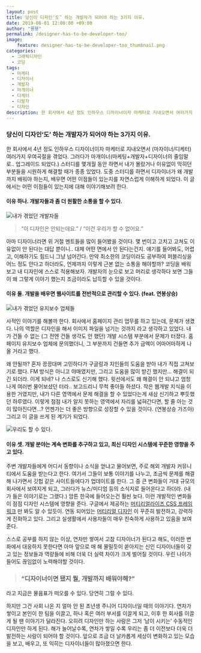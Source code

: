 ```yaml
---
layout: post
title: 당신이 디자인‘도’ 하는 개발자가 되어야 하는 3가지 이유.
date: 2019-06-01 12:00:00 +09:00
author: "묭묭"
permalink: /designer-has-to-be-developer-too/
image:
    feature: designer-has-to-be-developer-too_thumbnail.png
categories:
  - 그래픽디자인
  - 코딩
tags:
  - 마케터
  - 디자이너
  - 개발자
  - 마개이너
  - 디케터
  - 디발자
  - 디자인
description: 한 회사에서 4년 정도 인하우스 디자이너이자 마케터로 지내오면서 여러가지 우여곡절을 겪었다. 그러다가 마개이너 스터디를 수개월 동안 진행하며 디자이너가 왜 개발까지 배워야 하는지, 배우면 어떤 이점들이 있는지를 자연스럽게 이해하게 되었다. 어떤 이점들이 있는지 이야기 해보자.
---
```




### **당신이 디자인‘도’ 하는 개발자가 되어야 하는 3가지 이유.**

한 회사에서 4년 정도 인하우스 디자이너이자 마케터로 지내오면서 (마자이너/디케터) 여러가지 우여곡절을 겪었다. 그러다가 마개이너(마케팅+개발자+디자이너의 줄임말로.. 업그레이드 되었다.) 스터디를 몇개월 동안 하면서 내가 몰랐거나 이유없이 막히던 부분들을 시원하게 해결할 때가 종종 있었다. 도중 스터디를 하면서 디자이너가 왜 개발까지 배워야 하는지, 배우면 어떤 이점들이 있는지를 자연스럽게 이해하게 되었다. 이 글에서는 어떤 이점들이 있는지에 대해 이야기해보려 한다.





#### 이유 하나. 개발자들과 좀 더 원활한 소통을 할 수 있다.

![내가 겪었던 개발자들](https://media.giphy.com/media/RddAJiGxTPQFa/200w_d.gif)

>  “이 디자인은 안되는데요.” / “이건 우리가 할 수 없어요.”

아마 디자이너라면 위 거절 멘트들을 많이 들어봤을 것이다. 몇 번이고 고치고 고쳐도 이유없이 안 된다는 대답  뿐이니.. 대체 어떤 면에서 안 된다는건지. 얘기를 들어봐도, 어렵고, 이해하기도 힘드니 그냥 넘어간다. 만약 최소한의 코딩이라도 공부하여 퍼블리싱을 어느 정도 안다고 하더라도, 언제까지 이렇게 근본 없는 소통을 해야할까? 코딩을 배워보고 내 디자인에 스스로 적용해보자. 개발자의 눈으로 보고 머리로 생각하다 보면 그들이 왜 그렇게 이야기 했는지 조금이라도 납득할 수 있을 것이다.





#### 이유 둘. 개발을 배우면 웹사이트를 전반적으로 관리할 수 있다. (feat. 연봉상승)

![내가 겪었던 유지보수 업체들](https://media.giphy.com/media/YWFmlljmSpo6k/giphy.gif)

사적인 이야기를 해볼까 한다. 회사에서 홈페이지 관리 업무를 하고 있는데, 문제가 생겼다. 나의 역할은 디자인을 해서 이미지 파일을 넘기는 것까지 라고 생각하고 있었다. 내가 건들 수 없는 (그 전엔 건들 생각도 안 했던) 개발 시스템 부분에서 문제가 터졌다. 홈페이지 유지보수 업체에 문의했더니, 그 부분까지 건들면 추가 금액이 어마어마하게 나올 거라고 했다.

왜 안될까? 혼자 끙끙대며 고민하다가 구글링과 지인들의 도움을 받아 내가 직접 고쳐보기로 했다. FM 방식은 아니고 야매였지만, 그리고 도움을 많이 받긴 했지만… 해결이 되긴 되더라. 이게 되네? 나 스스로도 신기해 했다. 윗선에서도 왜 해결이 안 되냐고 엄청나게 여러번 물어보셨던 터라.. 보고드리니 무척 좋아들 하셨다. 작은 웹개발 지식을 이용한 거였지만, 내가 다른 영역에서 문제 해결을 할 수 있었다는게 새삼 신기하고 뿌듯했던 하루였다. 이렇게 점점 내가 알지 못하는 영역에서 자리를 넓혀간다면, 할 줄 아는 것이 많아진다면…? 언젠가는 더 좋은 방향으로 성장할 수 있을 것이다. (연봉상승 가즈아) 그리고 이 글을 쓰게 된 계기가 되었다.





![우리도 할 수 있다.](https://images.unsplash.com/photo-1524749292158-7540c2494485?ixlib=rb-1.2.1&ixid=eyJhcHBfaWQiOjEyMDd9&auto=format&fit=crop&w=1050&q=80)


#### 이유 셋. 개발 분야는 계속 변화를 추구하고 있고, 최신 디자인 시스템에 꾸준한 영향을 주고 있다.

주변 개발자들에게 어디서 동향이나 소식을 얻냐고 물어보면, 주로 해외 개발자 커뮤니티에서 도움을 받는다고 한다. 여기서 그들이 보통 이야기를 나누고, 조금씩 문제를 해결해 나가면서 깃헙 같은 사이트들에다가 업데이트를 한다. 그 중 큰 변화들이 거대 규모의 회사에서 보여지게 되고, 그러다가 뉴스/미디엄 등의 소식지로 들어온다고 하더라. (내가 들은 이야기로는 그랬다.) 암튼 한국에 들어오는건 훨씬 늦다. 이런 개발적인 변화들이 점점 디자인 시스템에 영향을 준다. 구글에서 제공하는 [머티리얼라이즈 CSS 프레임 워크](<https://materializecss.com/>) 만 봐도 알 수 있듯이. 연동 되어있는 [머티리얼 디자인](<https://material.io/design/>) 이 꾸준히 발전하고, 강력하게 진화하고 있다. 그리고 실생활에서 사용자들이 매우 친숙하게 사용하고 있음을 보여준다.

스스로 공부를 하지 않는 이상, 연차만 쌓여서 고참 디자이너가 된다고 해도, 이러한 변화에서 대응하지 못한다면 아마 앞으로 매 해 물밀듯이 쏟아지는 신인 디자이너들이 갖고 있는 정보들과 역량들에 비해 더욱 더 실력 차이가 크게 벌어질 것이다. 우린 나이가 들어도 끊임없이 노력해야할 것이다.





> ### **“디자이너이면 됐지 뭘, 개발까지 배워야해?”**



라고 지금은 물음표가 떠오를 수 있다. 당연히 그럴 수 있다.

하지만 그건 사회 나온 지 얼마 안 된 초년생 주니어 디자이너일 때의 이야기다. 연차가 쌓이고 본인이 한 팀을 이끌고, 하나 혹은 여러 부서를 이끌게 되고, 이후 한 회사를 이끌게 될 땐 이야기가 달라진다. 오히려 디자인만 하는 사람은 그저 ‘남이 시키는’ 수동적인 디자인만 하게 된다. 해가 늘어날수록, 연차가 쌓일 수록 우리는 좀 더 이전보다 더욱 더 발전하는 사람이 되어야 할 것이다. 앞으로 조금 더 날카롭게 세상이 변화하고 있는 모습을 보고, 배우고, 또 익히는 디자이너들이 많아졌으면 한다.
